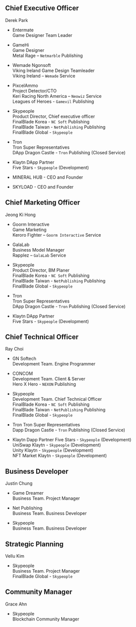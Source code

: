 ## Chief Executive Officer

Derek Park
+ Entermate  
Game Designer Team Leader  

+ GameHi  
Game Designer  
Metal Rage – `Netmarble` Publishing  

+ Wemade Ngonsoft  
Viking Ireland Game Design Teamleader  
Viking Ireland – `Wemade` Service  

+ PixcelAmmo  
Project Detector/CTO  
Keri Racing North America – `Neowiz` Service  
Leagues of Heroes - `Gamevil` Publishing  

+ Skypeople  
Product Director, Chief executive officer  
FinalBlade Korea - `NC Soft` Publishing  
FinalBlade Taiwan - `NetPublishing` Publishing  
FinalBlade Global - `Skypeople`  

+ Tron  
Tron Super Representatives  
DApp Dragon Castle - `Tron` Publishing (Closed Service)  

+ Klaytn DApp Partner  
Five Stars - `Skypeople` (Development)  

+ MINERAL HUB - CEO and Founder  
+ SKYLOAD - CEO and Founder  

## Chief Marketing Officer

Jeong Ki Hong  
+ Goorm Interactive  
Game Marketing  
Keroro Fighter – `Goorm Interactive` Service  

+ GalaLab  
Business Model Manager  
Rapplez – `GalaLab` Service  

+ Skypeople  
Product Director, BM Planer  
FinalBlade Korea - `NC Soft` Publishing  
FinalBlade Taiwan - `NetPublishing` Publishing  
FinalBlade Global - `Skypeople`  

+ Tron  
Tron Super Representatives  
DApp Dragon Castle - `Tron` Publishing (Closed Service)  

+ Klaytn DApp Partner  
Five Stars - `Skypeople` (Development)  

## Chief Technical Officer

Ray Choi
+ GN Softech  
Development Team. Engine Programmer  

+ CONCOM  
Development Team. Client & Server  
Hero X Hero - `NEXON` Publishing  

+ Skypeople  
Development Team. Chief Technical Officer  
FinalBlade Korea - `NC Soft` Publishing  
FinalBlade Taiwan - `NetPublishing` Publishing  
FinalBlade Global - `Skypeople`  

+ Tron
Tron Super Representatives  
Dapp Dragon Castle - `Tron` Publishing (Closed Service)  

+ Klaytn Dapp Partner
Five Stars - `Skypeople` (Development)  
UniSwap Klaytn - `Skypeople` (Development)  
Unity Klaytn - `Skypeople` (Development)  
NFT Market Klaytn - `Skypeople` (Development)  

## Business Developer

Justin Chung
+ Game Dreamer  
Business Team. Project Manager

+ Net Publishing  
Business Team. Business Developer

+ Skypeople  
Business Team. Business Developer  

## Strategic Planning 

Vellu Kim
+ Skypeople  
Business Team. Project Manager  
FinalBlade Global - `Skypeople`


## Community Manager

Grace Ahn
+	Skypeople  
Blockchain Community Manager
